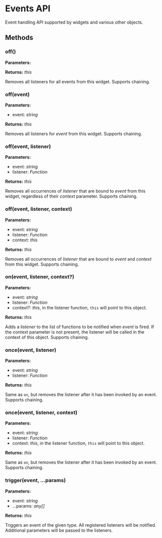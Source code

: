 # Events API
Event handling API supported by widgets and various other objects.

## Methods
### off()


**Parameters:** 



**Returns:** *this*

Removes all listeners for all events from this widget. Supports chaining.

### off(event)


**Parameters:** 

- event: *string*

**Returns:** *this*

Removes all listeners for *event* from this widget. Supports chaining.

### off(event, listener)


**Parameters:** 

- event: *string*
- listener: *Function*

**Returns:** *this*

Removes all occurrences of *listener* that are bound to *event* from this widget, regardless of their *context* parameter. Supports chaining.

### off(event, listener, context)


**Parameters:** 

- event: *string*
- listener: *Function*
- context: *this*

**Returns:** *this*

Removes all occurrences of *listener* that are bound to *event* and *context* from this widget. Supports chaining.

### on(event, listener, context?)


**Parameters:** 

- event: *string*
- listener: *Function*
- context?: *this*, in the listener function, `this` will point to this object.

**Returns:** *this*

Adds a *listener* to the list of functions to be notified when *event* is fired. If the context parameter is not present, the listener will be called in the context of this object. Supports chaining.

### once(event, listener)


**Parameters:** 

- event: *string*
- listener: *Function*

**Returns:** *this*

Same as `on`, but removes the listener after it has been invoked by an event. Supports chaining.

### once(event, listener, context)


**Parameters:** 

- event: *string*
- listener: *Function*
- context: *this*, in the listener function, `this` will point to this object.

**Returns:** *this*

Same as `on`, but removes the listener after it has been invoked by an event. Supports chaining.

### trigger(event, ...params)


**Parameters:** 

- event: *string*
- ...params: *any[]*

**Returns:** *this*

Triggers an event of the given type. All registered listeners will be notified. Additional parameters will be passed to the listeners.

